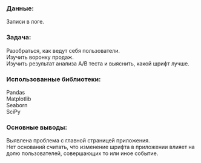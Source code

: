### Данные:  
Записи в логе.

### Задача:   
Разобраться, как ведут себя пользователи.  
Изучить воронку продаж.  
Изучить результат анализа A/B теста и выяснить, какой шрифт лучше.  

### Использованные библиотеки:  
Pandas   
Matplotlib   
Seaborn  
SciPy 

### Основные выводы:   
Выявлена проблема с главной страницей приложения.  
Нет оснований считать, что изменение шрифта в приложении влияет на долю пользователей, совершающих то или иное событие.  
